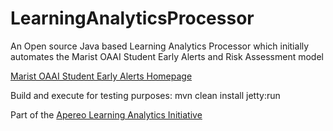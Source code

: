 LearningAnalyticsProcessor
==========================
An Open source Java based Learning Analytics Processor which initially automates the Marist OAAI Student Early Alerts and Risk Assessment model

[Marist OAAI Student Early Alerts Homepage](https://confluence.sakaiproject.org/x/8aWCB)

Build and execute for testing purposes:
mvn clean install jetty:run

Part of the [Apereo Learning Analytics Initiative](https://confluence.sakaiproject.org/display/LAI)
